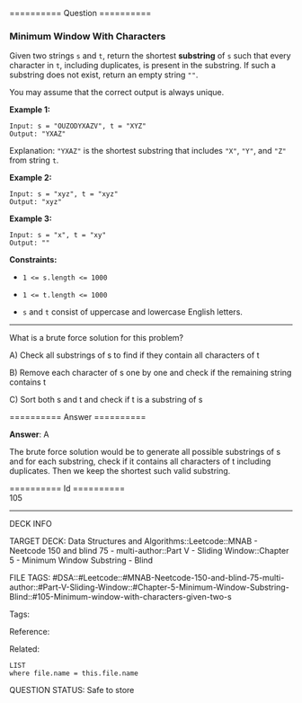 ========== Question ==========  

### Minimum Window With Characters

Given two strings `s` and `t`, return the shortest **substring** of `s` such that every character in `t`, including duplicates, is present in the substring. If such a substring does not exist, return an empty string `""`.

You may assume that the correct output is always unique.

**Example 1:**

```
Input: s = "OUZODYXAZV", t = "XYZ"
Output: "YXAZ"
```

Explanation: `"YXAZ"` is the shortest substring that includes `"X"`, `"Y"`, and `"Z"` from string `t`.

**Example 2:**

```
Input: s = "xyz", t = "xyz"
Output: "xyz"
```

**Example 3:**

```
Input: s = "x", t = "xy"
Output: ""
```

**Constraints:**

-   `1 <= s.length <= 1000`

-   `1 <= t.length <= 1000`

-   `s` and `t` consist of uppercase and lowercase English letters.

---

What is a brute force solution for this problem?

A) Check all substrings of s to find if they contain all characters of t

B) Remove each character of s one by one and check if the remaining string contains t

C) Sort both s and t and check if t is a substring of s  

========== Answer ==========  

**Answer**: A

The brute force solution would be to generate all possible substrings of s and for each substring, check if it contains all characters of t including duplicates. Then we keep the shortest such valid substring.

========== Id ==========  
105

---

DECK INFO

TARGET DECK: Data Structures and Algorithms::Leetcode::MNAB - Neetcode 150 and blind 75 - multi-author::Part V - Sliding Window::Chapter 5 - Minimum Window Substring - Blind

FILE TAGS: #DSA::#Leetcode::#MNAB-Neetcode-150-and-blind-75-multi-author::#Part-V-Sliding-Window::#Chapter-5-Minimum-Window-Substring-Blind::#105-Minimum-window-with-characters-given-two-s

Tags:

Reference:

Related:

```dataview
LIST
where file.name = this.file.name
```

QUESTION STATUS: Safe to store
